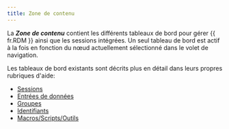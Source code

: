 ```yaml
---
title: Zone de contenu
---
```

La ***Zone de contenu*** contient les différents tableaux de bord pour gérer {{ fr.RDM }} ainsi que les sessions intégrées. Un seul tableau de bord est actif à la fois en fonction du nœud actuellement sélectionné dans le volet de navigation.  

Les tableaux de bord existants sont décrits plus en détail dans leurs propres rubriques d'aide:  

* [Sessions](/fr/rdm/mac/user-interface/content-area/dashboard/session/) 
* [Entrées de données](/fr/rdm/mac/user-interface/content-area/dashboard/information/) 
* [Groupes](/fr/rdm/mac/user-interface/content-area/dashboard/folder/) 
* [Identifiants](/fr/rdm/mac/user-interface/content-area/dashboard/credentials/) 
* [Macros/Scripts/Outils](/fr/rdm/mac/user-interface/content-area/dashboard/dashboard-tabs/macros-scripts-tools/) 
